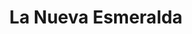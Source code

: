 ---
title: "La Nueva Esmeralda"
url: /ciudad-autonoma-de-buenos-aires/la-nueva-esmeralda/
shop: panadería
---